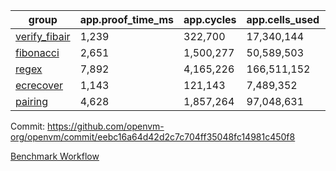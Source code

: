 | group | app.proof_time_ms | app.cycles | app.cells_used | leaf.proof_time_ms | leaf.cycles | leaf.cells_used |
| -- | -- | -- | -- | -- | -- | -- |
| [verify_fibair](https://github.com/openvm-org/openvm/blob/benchmark-results/benchmarks/verify_fibair-eebc16a64d42d2c7c704ff35048fc14981c450f8.md) | 1,239 |  322,700 |  17,340,144 |- | - | - |
| [fibonacci](https://github.com/openvm-org/openvm/blob/benchmark-results/benchmarks/fibonacci-eebc16a64d42d2c7c704ff35048fc14981c450f8.md) | 2,651 |  1,500,277 |  50,589,503 | 3,660 |  1,248,051 |  69,834,114 |
| [regex](https://github.com/openvm-org/openvm/blob/benchmark-results/benchmarks/regex-eebc16a64d42d2c7c704ff35048fc14981c450f8.md) | 7,892 |  4,165,226 |  166,511,152 | 13,952 |  3,951,402 |  303,655,066 |
| [ecrecover](https://github.com/openvm-org/openvm/blob/benchmark-results/benchmarks/ecrecover-eebc16a64d42d2c7c704ff35048fc14981c450f8.md) | 1,143 |  121,143 |  7,489,352 | 11,693 |  3,012,565 |  245,013,123 |
| [pairing](https://github.com/openvm-org/openvm/blob/benchmark-results/benchmarks/pairing-eebc16a64d42d2c7c704ff35048fc14981c450f8.md) | 4,628 |  1,857,264 |  97,048,631 | 9,110 |  2,574,435 |  205,524,206 |


Commit: https://github.com/openvm-org/openvm/commit/eebc16a64d42d2c7c704ff35048fc14981c450f8

[Benchmark Workflow](https://github.com/openvm-org/openvm/actions/runs/15447029080)
